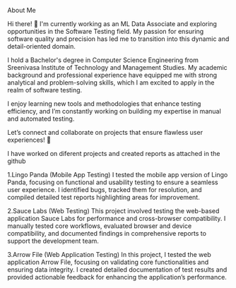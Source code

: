 About Me

Hi there! 👋 I'm currently working as an ML Data Associate and exploring opportunities in the Software Testing field. My passion for ensuring software quality and precision has led me to transition into this dynamic and detail-oriented domain.

I hold a Bachelor's degree in Computer Science Engineering from Sreenivasa Institute of Technology and Management Studies. My academic background and professional experience have equipped me with strong analytical and problem-solving skills, which I am excited to apply in the realm of software testing.

I enjoy learning new tools and methodologies that enhance testing efficiency, and I’m constantly working on building my expertise in manual and automated testing.

Let’s connect and collaborate on projects that ensure flawless user experiences! 🌟

I have worked on diferent projects and created reports as attached in the github 

1.Lingo Panda (Mobile App Testing)
I tested the mobile app version of Lingo Panda, focusing on functional and usability testing to ensure a seamless user experience. I identified bugs, tracked them for resolution, and compiled detailed test reports highlighting areas for improvement.

2.Sauce Labs (Web Testing)
This project involved testing the web-based application Sauce Labs for performance and cross-browser compatibility. I manually tested core workflows, evaluated browser and device compatibility, and documented findings in comprehensive reports to support the development team.

3.Arrow File (Web Application Testing)
In this project, I tested the web application Arrow File, focusing on validating core functionalities and ensuring data integrity. I created detailed documentation of test results and provided actionable feedback for enhancing the application’s performance.

